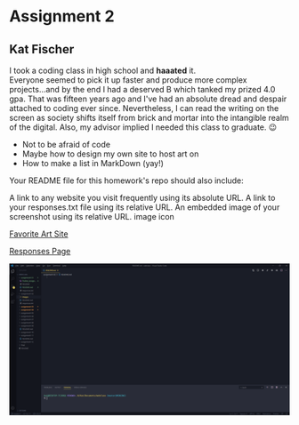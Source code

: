 
# Assignment 2
## Kat Fischer

I took a coding class in high school and **haaated** it.  
Everyone seemed to pick it up faster and produce more complex projects...and by the end I had a deserved B which tanked my prized 4.0 gpa. That was fifteen years ago and I've had an absolute dread and despair attached to coding ever since.  Nevertheless, I can read the writing on the screen as society shifts itself from brick and mortar into the intangible realm of the digital. 
Also, my advisor implied I needed this class to graduate. :wink:

- Not to be afraid of code
- Maybe how to design my own site to host art on
- How to make a list in MarkDown (yay!)


Your README file for this homework's repo should also include:

A link to any website you visit frequently using its absolute URL.
A link to your responses.txt file using its relative URL.
An embedded image of your screenshot using its relative URL. image icon

[Favorite Art Site](http://www.muddycolors.com/)


[Responses Page](./responses.txt"A3")


![](./images/A2SS.png)
